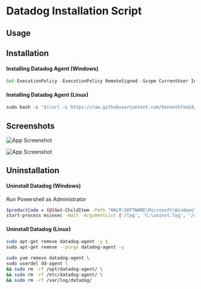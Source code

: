 
# Datadog Installation Script





## Usage
## Installation

#### Installing Datadog Agent (Windows)

```javascript
Set-ExecutionPolicy -ExecutionPolicy RemoteSigned -Scope CurrentUser Invoke-Expression (New-Object Net.WebClient).DownloadString('https://raw.githubusercontent.com/kennethfoo24/datadog/refs/heads/main/datadog-setup-script/windows_host/monitoring_security.ps1')
```

#### Installing Datadog Agent (Linux)

```javascript
sudo bash -c "$(curl -L https://raw.githubusercontent.com/kennethfoo24/datadog/refs/heads/main/datadog-setup-script/linux_host/monitoring_security.sh)"
```


## Screenshots

![App Screenshot](https://i.ibb.co/4t6fGH9/Screenshot-2024-11-05-at-6-56-46-PM.png)

![App Screenshot](https://i.ibb.co/6HM7htB/Screenshot-2024-11-05-at-6-54-37-PM.png)



## Uninstallation

#### Uninstall Datadog (Windows)
Run Powershell as Administrator

```bash
$productCode = (@(Get-ChildItem -Path "HKLM:SOFTWARE\Microsoft\Windows\CurrentVersion\Uninstall" -Recurse) | Where {$_.GetValue("DisplayName") -like "Datadog Agent" }).PSChildName
start-process msiexec -Wait -ArgumentList ('/log', 'C:\uninst.log', '/q', '/x', "$productCode", 'REBOOT=ReallySuppress')
```
    
#### Uninstall Datadog (Linux)

```bash
sudo apt-get remove datadog-agent -y \
sudo apt-get remove --purge datadog-agent -y
```
```bash
sudo yum remove datadog-agent \
sudo userdel dd-agent \
&& sudo rm -rf /opt/datadog-agent/ \
&& sudo rm -rf /etc/datadog-agent/ \
&& sudo rm -rf /var/log/datadog/
```
